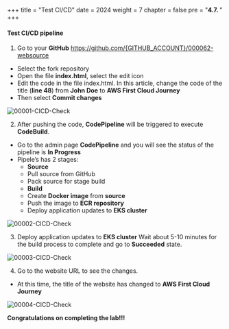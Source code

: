 +++
title = "Test CI/CD"
date = 2024
weight = 7
chapter = false
pre = "<b>4.7. </b>"
+++


#### Test CI/CD pipeline
1. Go to your **GitHub** https://github.com/{GITHUB_ACCOUNT}/000062-websource
- Select the fork repository
- Open the file **index.html**, select the edit icon
- Edit the code in the file index.html. In this article, change the code of the title (**line 48**) from **John Doe** to **AWS First Cloud Journey**
- Then select **Commit changes**

![00001-CICD-Check](../images/4-Generate-Code-Pipeline/7-CICD-Check/00001-CICD-Check.png?width=90pc)

2. After pushing the code, **CodePipeline** will be triggered to execute **CodeBuild**.
- Go to the admin page **CodePipeline** and you will see the status of the pipeline is **In Progress**
- Pipele’s has 2 stages:
   - **Source**
   - Pull source from GitHub
   - Pack source for stage build
   - **Build**
   - Create **Docker image** from **source**
   - Push the image to **ECR repository**
   - Deploy application updates to **EKS cluster**

![00002-CICD-Check](../images/4-Generate-Code-Pipeline/7-CICD-Check/00002-CICD-Check.png?width=90pc)


3. Deploy application updates to **EKS cluster** Wait about 5-10 minutes for the build process to complete and go to **Succeeded** state.

![00003-CICD-Check](../images/4-Generate-Code-Pipeline/7-CICD-Check/00003-CICD-Check.png?width=90pc)


4. Go to the website URL to see the changes.
- At this time, the title of the website has changed to **AWS First Cloud Journey**

![00004-CICD-Check](../images/4-Generate-Code-Pipeline/7-CICD-Check/00004-CICD-Check.png?width=90pc)


**Congratulations on completing the lab!!!**

